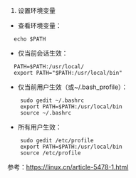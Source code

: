 
1. 设置环境变量
- 查看环境变量：
```
  echo $PATH
```
- 仅当前会话生效：
```
  PATH=$PATH:/usr/local/
  export PATH="$PATH:/usr/local/bin"
```
- 仅当前用户生效（或~/.bash_profile）：
```
    sudo gedit ~/.bashrc
    export PATH=$PATH:/usr/local/bin
    source ~/.bashrc
```
- 所有用户生效：
```
    sudo gedit /etc/profile
    export PATH=$PATH:/usr/local/bin
    source /etc/profile
```
参考：https://linux.cn/article-5478-1.html

